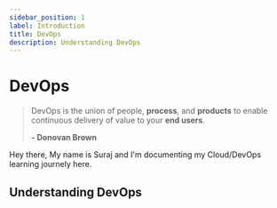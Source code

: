 ```yaml
---
sidebar_position: 1
label: Introduction
title: DevOps
description: Understanding DevOps
---
```


# DevOps

> DevOps is the union of people, **process**, and **products** to enable continuous delivery of value to your **end users**.
>
> **- Donovan Brown**

>

Hey there, My name is Suraj and I'm documenting my Cloud/DevOps learning journely here.

## Understanding DevOps
